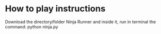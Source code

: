 # How to play instructions
Download the directory/folder Ninja Runner and inside it, run in terminal the command: python ninja.py 